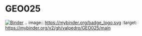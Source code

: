 # GEO025
[![Binder](https://mybinder.org/badge_logo.svg)](https://mybinder.org/v2/gh/valpedro/GEO025/main)
.. image:: https://mybinder.org/badge_logo.svg
 :target: https://mybinder.org/v2/gh/valpedro/GEO025/main

